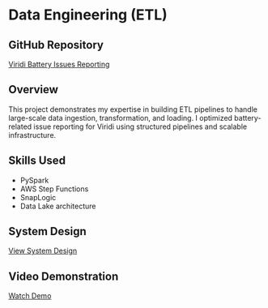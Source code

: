 # Data Engineering (ETL)

## GitHub Repository
[Viridi Battery Issues Reporting](https://github.com/abhi-dataprofile/Viridi-BatteryIssues-Reporting)

## Overview
This project demonstrates my expertise in building ETL pipelines to handle large-scale data ingestion, transformation, and loading. I optimized battery-related issue reporting for Viridi using structured pipelines and scalable infrastructure.

## Skills Used
- PySpark
- AWS Step Functions
- SnapLogic
- Data Lake architecture

## System Design
[View System Design](#)

## Video Demonstration
[Watch Demo](#)